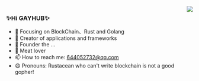 <!--### Hi there 👋-->

<!--
**captainlee1024/captainlee1024** is a ✨ _special_ ✨ repository because its `README.md` (this file) appears on your GitHub profile.

Here are some ideas to get you started:

- 🔭 I’m currently working on ...
- 🌱 I’m currently learning ...
- 👯 I’m looking to collaborate on ...
- 🤔 I’m looking for help with ...
- 💬 Ask me about ...
- 📫 How to reach me: ...
- 😄 Pronouns: ...
- ⚡ Fun fact: ...
-->


<img align="right" src="https://github-readme-stats.vercel.app/api?username=captainlee1024&show_icons=true&icon_color=CE1D2D&text_color=718096&bg_color=ffffff&hide_title=true" />

### ✨Hi GAYHUB✨

- :orange_book: Focusing on BlockChain、Rust and Golang
- :hammer: Creator of applications and frameworks
- :ram: Founder the ...
- :meat_on_bone: Meat lover
- 📫 How to reach me: 644052732@qq.com
- 😄 Pronouns: Rustacean who can't write blockchain is not a good gopher!
